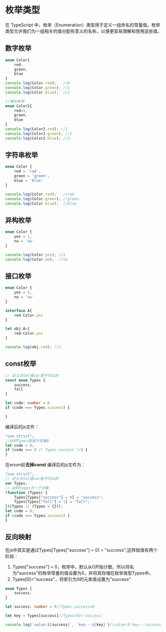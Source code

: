 # 枚举类型

在 TypeScript 中，枚举（Enumeration）类型用于定义一组命名的常量值。枚举类型允许我们为一组相关的值分配有意义的名称，以便更容易理解和使用这些值。



## 数字枚举

```typescript
enum Color{
    red,
    green,
    blue
}
console.log(Color.red);   //0
console.log(Color.green); //1
console.log(Color.blue);  //2

//增长枚举
enum Color2{
    red=1,
    green,
    blue
}
console.log(Color2.red); //1
console.log(Color2.green); //2
console.log(Color2.blue); //3
```



## 字符串枚举

```typescript
enum Color {
    red = 'red',
    green = 'green',
    blue = 'blue'
}

console.log(Color.red);   //red
console.log(Color.green); //green
console.log(Color.blue);  //blue

```



## 异构枚举

```typescript
enum Color {
    yes = 1,
    no = 'no'
}

console.log(Color.yes); //1
console.log(Color.no);  //no
```





## 接口枚举

```typescript
enum Color {
    yes = 1,
    no = 'no'
}

interface A{
    red:Color.yes
}

let obj:A={
    red:Color.yes
}

console.log(obj.red); //1
```





## const枚举

```typescript
// 定义为let或var是不可以的
const enum Types {
    success,
    fall
}

let code: number = 0
if (code === Types.success) {

}
```

编译后的js文件：

```javascript
"use strict";
//此时Types直接为常量0
let code = 0;
if (code === 0 /* Types.success */) {
}
```

在enum前**去掉const** 编译后的js文件为：

```javascript
"use strict";
// 定义为let或var是不可以的
var Types;
// 此时Types为一个对象
(function (Types) {
    Types[Types["success"] = 0] = "success";
    Types[Types["fall"] = 1] = "fall";
})(Types || (Types = {}));
let code = 0;
if (code === Types.success) {
}
```



## 反向映射

在js中其实是通过Types\[Types\["success"\] = 0\] = "success";这样赋值有两个阶段：

1. Types\["success"\] = 0，枚举中，默认从0开始计数，所以将名为"success"的枚举常量的值设置为0，并将其存储在枚举类型Types中。
2. Types\[0\]="success"，将索引为0的元素值设置为"success"

```typescript
enum Types {
    success,
}

let success: number = 0//Types.success=0

let key = Types[success]//Types[0]='success'

console.log(`value:${success}`, `key---${key}`)//value:0 key---success
```



